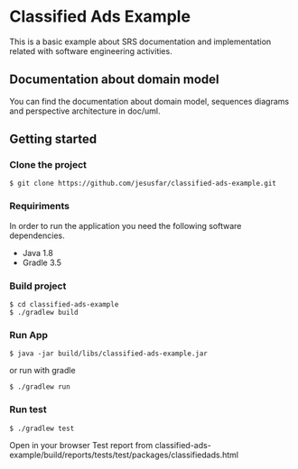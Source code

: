 # Classified Ads Example

This is a basic example about SRS documentation and implementation related with software engineering activities.

## Documentation about domain model

You can find the documentation about domain model, sequences diagrams and perspective architecture in doc/uml.

## Getting started

### Clone the project 
```
$ git clone https://github.com/jesusfar/classified-ads-example.git
```
### Requiriments
In order to run the application you need the following software dependencies.
  - Java 1.8
  - Gradle 3.5
  
### Build project
```
$ cd classified-ads-example
$ ./gradlew build
```
### Run App
```
$ java -jar build/libs/classified-ads-example.jar
```
or run with gradle

```
$ ./gradlew run
```

### Run test
```
$ ./gradlew test
```
Open in your browser Test report from classified-ads-example/build/reports/tests/test/packages/classifiedads.html


